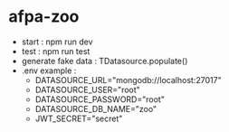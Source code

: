 # afpa-zoo

<ul>

<li> start : npm run dev </li>
<li> test : npm run test  </li>
<li> generate fake data : TDatasource.populate() </li>
<li> .env example : <ul>
<li>DATASOURCE_URL="mongodb://localhost:27017"</li>
<li>DATASOURCE_USER="root"</li>
<li> DATASOURCE_PASSWORD="root"</li>
<li>DATASOURCE_DB_NAME="zoo"</li>
<li>JWT_SECRET="secret"</li>
</ul></li> </ul> 


                 
